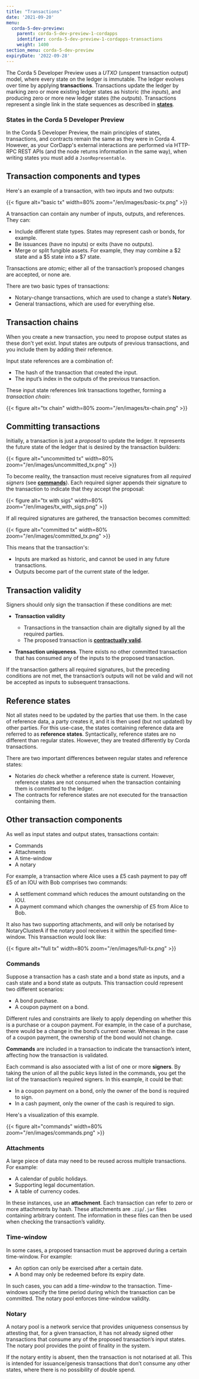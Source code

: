 ```yaml
---
title: "Transactions"
date: '2021-09-20'
menu:
  corda-5-dev-preview:
    parent: corda-5-dev-preview-1-cordapps
    identifier: corda-5-dev-preview-1-cordapps-transactions
    weight: 1400
section_menu: corda-5-dev-preview
expiryDate: '2022-09-28'
---
```


The Corda 5 Developer Preview uses a *UTXO* (unspent transaction output) model, where every state on the ledger is immutable. The ledger
evolves over time by applying **transactions**. Transactions update the ledger by marking zero or more existing ledger states
as historic (the *inputs*), and producing zero or more new ledger states (the *outputs*). Transactions represent a
single link in the state sequences as described in **[states](../../../../../../en/platform/corda/5.0-dev-preview-1/cordapps/key-concepts/key-concepts-states.md)**.

### States in the Corda 5 Developer Preview

In the Corda 5 Developer Preview, the main principles of states, transactions, and contracts remain the same as they were
in Corda 4. However, as your CorDapp's external interactions are performed via HTTP-RPC REST APIs (and the node returns information
in the same way), when writing states you must add a `JsonRepresentable`.

## Transaction components and types

Here's an example of a transaction, with two inputs and two outputs:

{{< figure alt="basic tx" width=80% zoom="/en/images/basic-tx.png" >}}

A transaction can contain any number of inputs, outputs, and references. They can:

* Include different state types. States may represent cash or bonds, for example.
* Be issuances (have no inputs) or exits (have no outputs).
* Merge or split fungible assets. For example, they may combine a $2 state and a $5 state into a $7 state.

Transactions are *atomic*; either all of the transaction’s proposed changes are accepted, or none are.

There are two basic types of transactions:

* Notary-change transactions, which are used to change a state’s **Notary**.
* General transactions, which are used for everything else.

## Transaction chains

When you create a new transaction, you need to propose output states as these don't yet exist. Input
states are outputs of previous transactions, and you include them by adding their reference.

Input state references are a combination of:

* The hash of the transaction that created the input.
* The input’s index in the outputs of the previous transaction.

These input state references link transactions together, forming a *transaction chain*:

{{< figure alt="tx chain" width=80% zoom="/en/images/tx-chain.png" >}}

## Committing transactions

Initially, a transaction is just a *proposal* to update the ledger. It represents the future state of the ledger
that is desired by the transaction builders:

{{< figure alt="uncommitted tx" width=80% zoom="/en/images/uncommitted_tx.png" >}}

To become reality, the transaction must receive signatures from all *required signers*
(see **[commands](#commands)**). Each required signer appends their signature to the transaction to indicate that
they accept the proposal:

{{< figure alt="tx with sigs" width=80% zoom="/en/images/tx_with_sigs.png" >}}

If all required signatures are gathered, the transaction becomes committed:

{{< figure alt="committed tx" width=80% zoom="/en/images/committed_tx.png" >}}

This means that the transaction's:

* Inputs are marked as historic, and cannot be used in any future transactions.
* Outputs become part of the current state of the ledger.

## Transaction validity

Signers should only sign the transaction if these conditions are met:

* **Transaction validity**
  * Transactions in the transaction chain are digitally signed by all the required parties.
  * The proposed transaction is **[contractually valid](../../../../../../en/platform/corda/5.0-dev-preview-1/cordapps/key-concepts/key-concepts-contracts.md)**.

* **Transaction uniqueness**. There exists no other committed transaction that has consumed any of the inputs to
the proposed transaction.

If the transaction gathers all required signatures, but the preceding conditions are not met, the transaction’s outputs
will not be valid and will not be accepted as inputs to subsequent transactions.

## Reference states

Not all states need to be updated by the parties that use them. In the case of reference data, a party creates it,
and it is then used (but not updated) by other parties. For this use-case, the
states containing reference data are referred to as **reference states**. Syntactically, reference states are no different
than regular states. However, they are treated differently by Corda transactions.

There are two important differences between regular states and reference states:

* Notaries *do* check whether a reference state is current. However, reference
states are not consumed when the transaction containing them is committed to the ledger.
* The contracts for reference states are not executed for the transaction containing them.

## Other transaction components

As well as input states and output states, transactions contain:

* Commands
* Attachments
* A time-window
* A notary

For example, a transaction where Alice uses a £5 cash payment to pay off £5 of an IOU with Bob comprises two commands:
* A settlement command which reduces the amount outstanding on the IOU.
* A payment command which changes the ownership of £5 from Alice to Bob.

It also has two supporting attachments, and will only be notarised by NotaryClusterA if the notary pool
receives it within the specified time-window. This transaction would look like:

{{< figure alt="full tx" width=80% zoom="/en/images/full-tx.png" >}}

### Commands

Suppose a transaction has a cash state and a bond state as inputs, and a cash state and a bond state as
outputs. This transaction could represent two different scenarios:

* A bond purchase.
* A coupon payment on a bond.

Different rules and constraints are likely to apply depending on whether this is a purchase or a coupon payment.
For example, in the case of a purchase, there would be a change in the bond’s
current owner. Whereas in the case of a coupon payment, the ownership of the bond would not change.

**Commands** are included in a transaction to indicate the transaction’s intent,
affecting how the transaction is validated.

Each command is also associated with a list of one or more **signers**. By taking the union of all the public keys
listed in the commands, you get the list of the transaction’s required signers. In this example, it could be that:

* In a coupon payment on a bond, only the owner of the bond is required to sign.
* In a cash payment, only the owner of the cash is required to sign.

Here's a visualization of this example.

{{< figure alt="commands" width=80% zoom="/en/images/commands.png" >}}

### Attachments

A large piece of data may need to be reused across multiple transactions. For example:

* A calendar of public holidays.
* Supporting legal documentation.
* A table of currency codes.

In these instances, use an **attachment**. Each transaction can refer to zero or more attachments by hash. These
attachments are `.zip`/`.jar` files containing arbitrary content. The information in these files can then be
used when checking the transaction’s validity.

### Time-window

In some cases, a proposed transaction must be approved during a certain time-window. For example:

* An option can only be exercised after a certain date.
* A bond may only be redeemed before its expiry date.

In such cases, you can add a *time-window* to the transaction. Time-windows specify the time period during which the
transaction can be committed. The notary pool enforces time-window validity.

### Notary

A notary pool is a network service that provides uniqueness consensus by attesting that, for a given transaction,
it has not already signed other transactions that consume any of the proposed transaction’s input states.
The notary pool provides the point of finality in the system.

If the notary entity is absent, then the transaction is not notarised at all. This is intended for
issuance/genesis transactions that don’t consume any other states, where there is no possibility of double spend.
